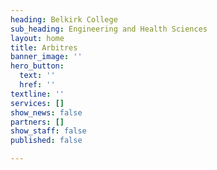 ```yaml
---
heading: Belkirk College
sub_heading: Engineering and Health Sciences
layout: home
title: Arbitres
banner_image: ''
hero_button:
  text: ''
  href: ''
textline: ''
services: []
show_news: false
partners: []
show_staff: false
published: false

---
```

